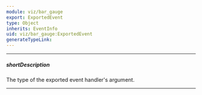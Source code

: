 ```yaml
---
module: viz/bar_gauge
export: ExportedEvent
type: Object
inherits: EventInfo
uid: viz/bar_gauge:ExportedEvent
generateTypeLink: 
---
```

---
##### shortDescription
The type of the exported event handler's argument.

---
<!-- Description goes here -->